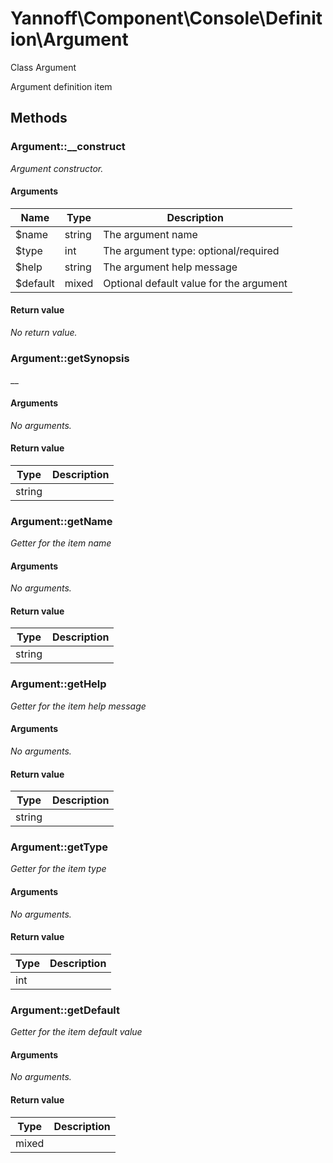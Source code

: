 # Yannoff\Component\Console\Definition\Argument

Class Argument

Argument definition item

## Methods

### Argument::__construct

_Argument constructor._

#### Arguments

Name|Type|Description
----|----|-----------
$name|string|The argument name
$type|int|The argument type: optional/required
$help|string|The argument help message
$default|mixed|Optional default value for the argument

#### Return value

_No return value._


### Argument::getSynopsis

__

#### Arguments

_No arguments._

#### Return value

Type|Description
----|-----------
string|


### Argument::getName

_Getter for the item name_

#### Arguments

_No arguments._

#### Return value

Type|Description
----|-----------
string|


### Argument::getHelp

_Getter for the item help message_

#### Arguments

_No arguments._

#### Return value

Type|Description
----|-----------
string|


### Argument::getType

_Getter for the item type_

#### Arguments

_No arguments._

#### Return value

Type|Description
----|-----------
int|


### Argument::getDefault

_Getter for the item default value_

#### Arguments

_No arguments._

#### Return value

Type|Description
----|-----------
mixed|


